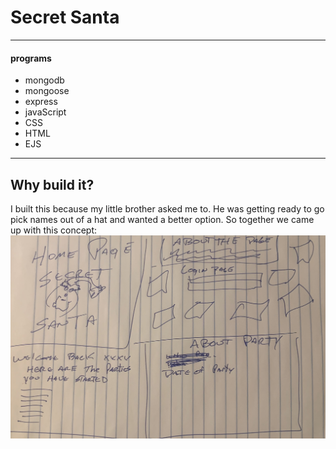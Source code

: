 # Secret Santa
---
#### programs
- mongodb
- mongoose
- express
- javaScript
- CSS
- HTML
- EJS
---
## Why build it?
I built this because my little brother asked me to. He was getting ready to go pick names out of a hat and wanted a better option. So together we came up with this concept:
![first draft picture](/public/images/IMG_3443.jpg)
